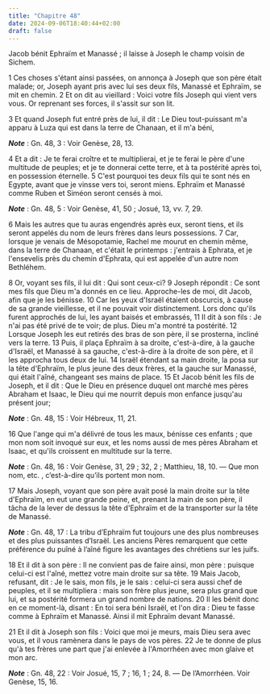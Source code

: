 ```yaml
---
title: "Chapitre 48"
date: 2024-09-06T18:40:44+02:00
draft: false
---
```



Jacob bénit Ephraïm et Manassé ; il laisse à Joseph le champ voisin de Sichem.


1 Ces choses s'étant ainsi passées, on annonça à Joseph que son père était malade; or, Joseph ayant pris avec lui ses deux fils, Manassé et Ephraïm, se mit en chemin. 2 Et on dit au vieillard : Voici votre fils Joseph qui vient vers vous. Or reprenant ses forces, il s'assit sur son lit.


3 Et quand Joseph fut entré près de lui, il dit : Le Dieu tout-puissant m'a apparu à Luza qui est dans la terre de Chanaan, et il m'a béni,

***Note*** :  Gn. 48, 3 : Voir Genèse, 28, 13.

4 Et a dit : Je te ferai croître et te multiplierai, et je te ferai le père d'une multitude de peuples; et je te donnerai cette terre, et à ta postérité après toi, en possession éternelle. 5 C'est pourquoi tes deux fils qui te sont nés en Egypte, avant que je vinsse vers toi, seront miens. Ephraïm et Manassé comme Ruben et Siméon seront censés à moi.

***Note*** :  Gn. 48, 5 : Voir Genèse, 41, 50 ; Josué, 13, vv. 7, 29.

6 Mais les autres que tu auras engendrés après eux, seront tiens, et ils seront appelés du nom de leurs frères dans leurs possessions. 7 Car, lorsque je venais de Mésopotamie, Rachel me mourut en chemin même, dans la terre de Chanaan, et c'était le printemps : j'entrais à Ephrata, et je l'ensevelis près du chemin d'Ephrata, qui est appelée d'un autre nom Bethléhem.


8 Or, voyant ses fils, il lui dit : Qui sont ceux-ci? 9 Joseph répondit : Ce sont mes fils que Dieu m'a donnés en ce lieu. Approche-les de moi, dit Jacob, afin que je les bénisse. 10 Car les yeux d'Israël étaient obscurcis, à cause de sa grande vieillesse, et il ne pouvait voir distinctement. Lors donc qu'ils furent approchés de lui, les ayant baisés et embrassés, 11 Il dit à son fils : Je n'ai pas été privé de te voir; de plus. Dieu m'a montré ta postérité. 12 Lorsque Joseph les eut retirés des bras de son père, il se prosterna, incliné vers la terre. 13 Puis, il plaça Ephraïm à sa droite, c'est-à-dire, à la gauche d'Israël, et Manassé à sa gauche, c'est-à-dire à la droite de son père, et il les approcha tous deux de lui. 14 Israël étendant sa main droite, la posa sur la tête d'Ephraïm, le plus jeune des deux frères, et la gauche sur Manassé, qui était l'aîné, changeant ses mains de place. 15 Et Jacob bénit les fils de Joseph, et il dit : Que le Dieu en présence duquel ont marché mes pères Abraham et Isaac, le
Dieu qui me nourrit depuis mon enfance jusqu'au présent jour;

***Note*** :  Gn. 48, 15 : Voir Hébreux, 11, 21.

16 Que l'ange qui m'a délivré de tous les maux, bénisse ces enfants ; que mon nom soit invoqué sur eux, et les noms aussi de mes pères Abraham et Isaac, et qu'ils croissent en multitude sur la terre.

***Note*** :  Gn. 48, 16 : Voir Genèse, 31, 29 ; 32, 2 ; Matthieu, 18, 10. ― Que mon nom, etc. , c’est-à-dire qu’ils portent mon nom.


17 Mais Joseph, voyant que son père avait posé la main droite sur la tête d'Ephraïm, en eut une grande peine, et, prenant la main de son père, il tâcha de la lever de dessus la tête d'Ephraïm et de la transporter sur la tête de Manassé.

***Note*** :  Gn. 48, 17 : La tribu d’Ephraïm fut toujours une des plus nombreuses et des plus puissantes d’Israël. Les anciens Pères remarquent que cette préférence du puîné à l’aîné figure les avantages des chrétiens sur les juifs.

18 Et il dit à son père : Il ne convient pas de faire ainsi, mon père : puisque celui-ci est l'aîné, mettez votre main droite sur sa tête. 19 Mais Jacob, refusant, dit : Je le sais, mon fils, je le sais : celui-ci sera aussi chef de peuples, et il se multipliera : mais son frère plus jeune, sera plus grand que lui, et sa postérité formera un grand nombre de nations. 20 Il les bénit donc en ce moment-là, disant : En toi sera béni Israël, et l'on dira : Dieu te fasse comme à Ephraïm et Manassé. Ainsi il mit Ephraïm devant Manassé.


21 Et il dit à Joseph son fils : Voici que moi je meurs, mais Dieu sera avec vous, et il vous ramènera dans le pays de vos pères. 22 Je te donne de plus qu'à tes frères une part que j'ai enlevée à l'Amorrhéen avec mon glaive et mon arc.

***Note*** :  Gn. 48, 22 : Voir Josué, 15, 7 ; 16, 1 ; 24, 8. ― De l’Amorrhéen. Voir Genèse, 15, 16.

